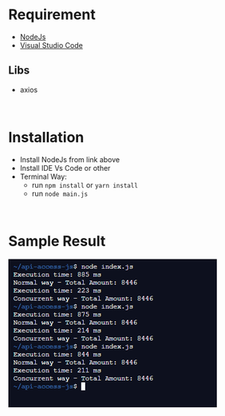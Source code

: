 # Requirement

- [NodeJs](https://nodejs.org/en/)
- [Visual Studio Code](https://code.visualstudio.com/download)

## Libs

- axios

<br>

# Installation

- Install NodeJs from link above
- Install IDE Vs Code or other
- Terminal Way:
  - run `npm install` or `yarn install`
  - run `node main.js`

<br>

# Sample Result

![Result](./Result.png)
